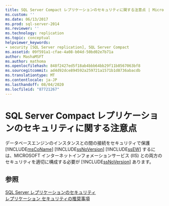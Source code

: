 ```yaml
---
title: SQL Server Compact レプリケーションのセキュリティに関する注意点 | Microsoft Docs
ms.custom: ''
ms.date: 06/13/2017
ms.prod: sql-server-2014
ms.reviewer: ''
ms.technology: replication
ms.topic: conceptual
helpviewer_keywords:
- security [SQL Server replication], SQL Server Compact
ms.assetid: 09f591a1-cfae-4a08-b04d-50bd02e7b71a
author: MashaMSFT
ms.author: mathoma
ms.openlocfilehash: 848f2427ed5f18ab4bbb64bb29f11b8567063bf8
ms.sourcegitcommit: ad4d92dce894592a259721a1571b1d8736abacdb
ms.translationtype: MT
ms.contentlocale: ja-JP
ms.lasthandoff: 08/04/2020
ms.locfileid: "87721267"
---
```

# <a name="security-considerations-for-sql-server-compact-replication"></a>SQL Server Compact レプリケーションのセキュリティに関する注意点
  データベースエンジンのインスタンスとの間の接続をセキュリティで保護 [!INCLUDE[msCoName](../../../includes/msconame-md.md)] [!INCLUDE[ssNoVersion](../../../includes/ssnoversion-md.md)] [!INCLUDE[ssEW](../../../includes/ssew-md.md)] するには、MICROSOFT インターネットインフォメーションサービス (IIS) との両方のセキュリティを適切に構成する必要が [!INCLUDE[ssNoVersion](../../../includes/ssnoversion-md.md)] あります。  
  
## <a name="see-also"></a>参照  
 [SQL Server レプリケーションのセキュリティ](view-and-modify-replication-security-settings.md)   
 [レプリケーション セキュリティの推奨事項](replication-security-best-practices.md)  
  
  
